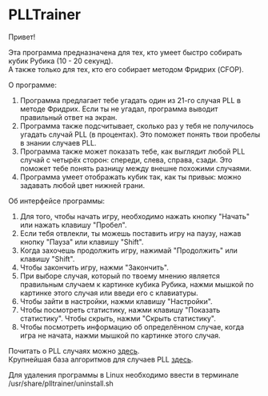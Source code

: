 # PLLTrainer

Привет!

Эта программа предназначена для тех, кто умеет быстро собирать кубик Рубика (10 - 20 секунд).  
А также только для тех, кто его собирает методом Фридрих (CFOP). 
  
О программе:  
  
1. Программа предлагает тебе угадать один из 21-го случая PLL в методе Фридрих. Если ты не угадал, программа выводит правильный ответ на экран.  
2. Программа также подсчитывает, сколько раз у тебя не получилось угадать случай PLL (в процентах). Это поможет понять твои пробелы в знании случаев PLL.  
3. Программа также может показать тебе, как выглядит любой PLL случай с четырёх сторон: спереди, слева, справа, сзади. Это поможет тебе понять разницу между внешне похожими случаями.  
4. Программа умеет отображать кубик так, как ты привык: можно задавать любой цвет нижней грани.  
  
Об интерфейсе программы:
  
1. Для того, чтобы начать игру, необходимо нажать кнопку "Начать" или нажать клавишу "Пробел".  
2. Если тебя отвлекли, ты можешь поставить игру на паузу, нажав кнопку "Пауза" или клавишу "Shift".  
3. Когда захочешь продолжить игру, нажимай "Продолжить" или клавишу "Shift".  
4. Чтобы закончить игру, нажми "Закончить".  
5. При выборе случая, который по твоему мнению является правильным случаем к картинке кубика Рубика, нажми мышкой по картинке этого случая или введи его с клавиатуры.  
6. Чтобы зайти в настройки, нажми клавишу "Настройки".  
7. Чтобы посмотреть статистику, нажми клавишу "Показать статистику". Чтобы скрыть, нажми "Скрыть статистику".  
8. Чтобы посмотреть информацию об определённом случае, когда игра не начата, нажми мышкой по картинке этого случая.  
  
Почитать о PLL случаях можно [здесь](https://speedcubing.ru/tutorial/3x3x3/fridrich/pll).  
Крупнейшая база алгоритмов для случаев PLL [здесь](https://www.speedsolving.com/wiki/index.php/PLL).  
  
Для удаления программы в Linux необходимо ввести в терминале /usr/share/plltrainer/uninstall.sh 
